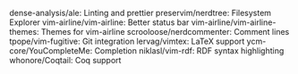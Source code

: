 dense-analysis/ale: Linting and prettier
preservim/nerdtree: Filesystem Explorer
vim-airline/vim-airline: Better status bar
vim-airline/vim-airline-themes: Themes for vim-airline
scrooloose/nerdcommenter: Comment lines
tpope/vim-fugitive: Git integration
lervag/vimtex: LaTeX support
ycm-core/YouCompleteMe: Completion
niklasl/vim-rdf: RDF syntax highlighting
whonore/Coqtail: Coq support

